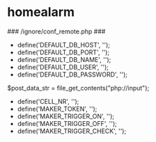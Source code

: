# homealarm

### /ignore/conf_remote.php ###

* define('DEFAULT_DB_HOST',           '');
* define('DEFAULT_DB_PORT',           '');
* define('DEFAULT_DB_NAME',           '');
* define('DEFAULT_DB_USER',           '');
* define('DEFAULT_DB_PASSWORD',       '');

$post_data_str = file_get_contents("php://input");

* define('CELL_NR',                   '');
* define('MAKER_TOKEN',               '');
* define('MAKER_TRIGGER_ON',          '');
* define('MAKER_TRIGGER_OFF',         '');
* define('MAKER_TRIGGER_CHECK',       '');
